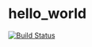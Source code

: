 # hello_world
[![Build Status](http://circleci-badges-max.herokuapp.com/img/:owner/:repo/:branch?token=:circle-ci-token)](https://circleci.com/gh/:owner/:repo/tree/:branch)

